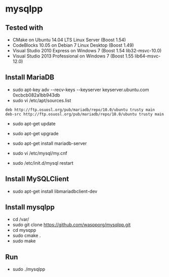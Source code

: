 mysqlpp
=======

Tested with
-----------
* CMake on Ubuntu 14.04 LTS Linux Server (Boost 1.54)
* CodeBlocks 10.05 on Debian 7 Linux Desktop (Boost 1.49)
* Visual Studio 2010 Express on Windows 7 (Boost 1.54 lib32-msvc-10.0)
* Visual Studio 2013 Professional on Windows 7 (Boost 1.55 lib64-msvc-12.0)


Install MariaDB
---------------
* sudo apt-key adv --recv-keys --keyserver keyserver.ubuntu.com 0xcbcb082a1bb943db
* sudo vi /etc/apt/sources.list
```
deb http://ftp.osuosl.org/pub/mariadb/repo/10.0/ubuntu trusty main
deb-src http://ftp.osuosl.org/pub/mariadb/repo/10.0/ubuntu trusty main
```

* sudo apt-get update
* sudo apt-get upgrade
* sudo apt-get install mariadb-server
* sudo vi /etc/mysql/my.cnf

* sudo /etc/init.d/mysql restart

Install MySQLClient
-------------------
* sudo apt-get install libmariadbclient-dev

Install mysqlpp
-------------
* cd /var/
* sudo git clone https://github.com/waspporg/mysqlpp.git
* cd mysqpp
* sudo cmake .
* sudo make

Run
---
* sudo ./mysqlpp
